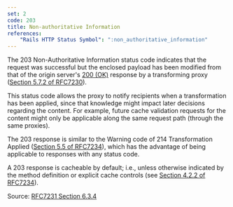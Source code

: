 ```yaml
---
set: 2
code: 203
title: Non-authoritative Information
references:
    "Rails HTTP Status Symbol": ":non_authoritative_information"
---
```


The 203 Non-Authoritative Information status code indicates that the request
was successful but the enclosed payload has been modified from that of the
origin server's [200 (OK)](/200) response by a transforming proxy
([Section 5.7.2 of RFC7230][2]).

This status code allows the proxy to notify recipients when a transformation has
been applied, since that knowledge might impact later decisions regarding the
content. For example, future cache validation requests for the content might
only be applicable along the same request path (through the same proxies).

The 203 response is similar to the Warning code of 214 Transformation Applied
([Section 5.5 of RFC7234][3]), which has the advantage of being applicable to
responses with any status code.

A 203 response is cacheable by default; i.e., unless otherwise indicated by the
method definition or explicit cache controls
(see [Section 4.2.2 of RFC7234][4]).

Source: [RFC7231 Section 6.3.4][1]

[1]: <http://tools.ietf.org/html/rfc7231#section-6.3.4>
[2]: <http://tools.ietf.org/html/rfc7230#section-5.7.2>
[3]: <http://tools.ietf.org/html/rfc7234#section-5.5>
[4]: <http://tools.ietf.org/html/rfc7234#section-4.2.2>